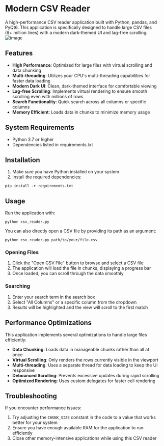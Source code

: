# Modern CSV Reader

A high-performance CSV reader application built with Python, pandas, and PyQt6. This application is specifically designed to handle large CSV files (6+ million lines) with a modern dark-themed UI and lag-free scrolling.
![image](https://github.com/user-attachments/assets/4bc613ac-6c99-4137-8d36-ffd8453d7c0c)


## Features

- **High Performance**: Optimized for large files with virtual scrolling and data chunking
- **Multi-threading**: Utilizes your CPU's multi-threading capabilities for faster data loading
- **Modern Dark UI**: Clean, dark-themed interface for comfortable viewing
- **Lag-free Scrolling**: Implements virtual rendering to ensure smooth scrolling even with millions of rows
- **Search Functionality**: Quick search across all columns or specific columns
- **Memory Efficient**: Loads data in chunks to minimize memory usage

## System Requirements

- Python 3.7 or higher
- Dependencies listed in requirements.txt

## Installation

1. Make sure you have Python installed on your system
2. Install the required dependencies:

```
pip install -r requirements.txt
```

## Usage

Run the application with:

```
python csv_reader.py
```

You can also directly open a CSV file by providing its path as an argument:

```
python csv_reader.py path/to/your/file.csv
```

### Opening Files

1. Click the "Open CSV File" button to browse and select a CSV file
2. The application will load the file in chunks, displaying a progress bar
3. Once loaded, you can scroll through the data smoothly

### Searching

1. Enter your search term in the search box
2. Select "All Columns" or a specific column from the dropdown
3. Results will be highlighted and the view will scroll to the first match

## Performance Optimizations

This application implements several optimizations to handle large files efficiently:

- **Data Chunking**: Loads data in manageable chunks rather than all at once
- **Virtual Scrolling**: Only renders the rows currently visible in the viewport
- **Multi-threading**: Uses a separate thread for data loading to keep the UI responsive
- **Debounced Scrolling**: Prevents excessive updates during rapid scrolling
- **Optimized Rendering**: Uses custom delegates for faster cell rendering

## Troubleshooting

If you encounter performance issues:

1. Try adjusting the `CHUNK_SIZE` constant in the code to a value that works better for your system
2. Ensure you have enough available RAM for the application to run efficiently
3. Close other memory-intensive applications while using this CSV reader
